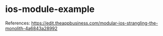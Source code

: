 # ios-module-example
References: https://edit.theappbusiness.com/modular-ios-strangling-the-monolith-4a6843a28992
